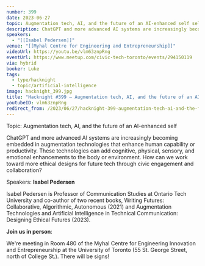 ```yaml
---
number: 399
date: 2023-06-27
topic: Augmentation tech, AI, and the future of an AI-enhanced self self
description: ChatGPT and more advanced AI systems are increasingly becoming embedded in augmentation technologies that enhance human capability or productivity. These technologies can add cognitive, physical, sensory, and emotional enhancements to the body or environment. How can we work toward more ethical designs for future tech through civic engagement and collaboration?
speakers:
  - "[[Isabel Pedersen]]"
venue: "[[Myhal Centre for Engineering and Entrepreneurship]]"
videoUrl: https://youtu.be/vlm63znpRng
eventUrl: https://www.meetup.com/civic-tech-toronto/events/294150119
via: hybrid
booker: Luke
tags:
  - type/hacknight
  - topic/artificial-intelligence
image: hacknight_399.jpg
title: "Hacknight #399 – Augmentation tech, AI, and the future of an AI-enhanced self self"
youtubeID: vlm63znpRng
redirect_from: /2023/06/27/hacknight-399-augmentation-tech-ai-and-the-future-of-an-ai-enhanced-self-self-with-isabel-pedersen/
---
```

Topic: Augmentation tech, AI, and the future of an AI-enhanced self

ChatGPT and more advanced AI systems are increasingly becoming embedded in augmentation technologies that enhance human capability or productivity. These technologies can add cognitive, physical, sensory, and emotional enhancements to the body or environment. How can we work toward more ethical designs for future tech through civic engagement and collaboration?

Speakers: **Isabel Pedersen**

Isabel Pedersen is Professor of Communication Studies at Ontario Tech University and co-author of two recent books, Writing Futures: Collaborative, Algorithmic, Autonomous (2021) and Augmentation Technologies and Artificial Intelligence in Technical Communication: Designing Ethical Futures (2023).

**Join us in person**:

We're meeting in Room 480 of the Myhal Centre for Engineering Innovation and Entrepreneurship at the University of Toronto (55 St. George Street, north of College St.). There will be signs!
